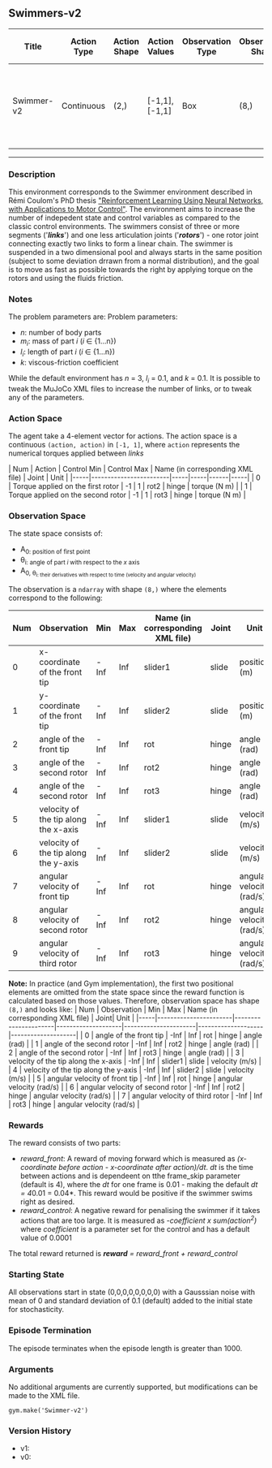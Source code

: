 Swimmers-v2
---
|Title|Action Type|Action Shape|Action Values|Observation Type| Observation Shape|Observation Values|Average Total Reward|Import|
| ----------- | -----------| ----------- | -----------|-----------| ----------- | -----------| ----------- | -----------|
|Swimmer-v2|Continuous|(2,)|[-1,1], [-1,1]| Box |(8,)|[(-inf,inf), (-inf,inf), (-inf, inf), (-inf,inf), (-inf,inf), (-inf,inf), (-inf, inf), (-inf,inf)]| |`from gym.envs.mujoco import swimmer`|
---

### Description

This environment corresponds to the Swimmer environment described in Rémi Coulom's PhD thesis ["Reinforcement Learning Using Neural Networks, with Applications to Motor Control"](https://tel.archives-ouvertes.fr/tel-00003985/document). The environment aims to increase the number of indepedent state and control variables as compared to the classic control environments. The swimmers consist of three or more segments ('***links***') and one less articulation joints ('***rotors***') - one rotor joint connecting exactly two links to form a linear chain. The swimmer is suspended in a two dimensional pool and always starts in the same position (subject to some deviation drrawn from a normal distribution), and the goal is to move as fast as possible towards the right by applying torque on the rotors and using the fluids friction.

### Notes

The problem parameters are:
Problem parameters:
* *n*: number of body parts
* *m<sub>i*: mass of part *i* (*i* ∈ {1...n}) 
* *l<sub>i*: length of part *i* (*i* ∈ {1...n}) 
* *k*: viscous-friction coefficient

While the default environment has *n* = 3, *l<sub>i* = 0.1, and *k* = 0.1. It is possible to tweak the MuJoCo XML files to increase the number of links, or to tweak any of the parameters.

### Action Space
The agent take a 4-element vector for actions.
The action space is a continuous `(action, action)` in `[-1, 1]`, where `action` represents the numerical torques applied between *links*

| Num | Action                 | Control Min | Control Max | Name (in corresponding XML file) | Joint | Unit |
|-----|------------------------|-----|-----|------|-----|
| 0   | Torque applied on the first rotor  | -1 | 1 | rot2 | hinge | torque (N m) |
| 1   | Torque applied on the second rotor  | -1 | 1 | rot3 | hinge | torque (N m) |

### Observation Space

The state space consists of:
* A<sub>0: position of first point
* θ<sub>i: angle of part *i* with respect to the *x* axis
* A<sub>0, θ<sub>i: their derivatives with respect to time (velocity and angular velocity)

The observation is a `ndarray` with shape `(8,)` where the elements correspond to the following:

| Num | Observation           | Min                  | Max                | Name (in corresponding XML file) | Joint| Unit |
|-----|-----------------------|----------------------|--------------------|----------------------|--------------------|--------------------|
| 0   | x-coordinate of the front tip              | -Inf                 | Inf                | slider1 | slide | position (m) |
| 1   | y-coordinate of the front tip              | -Inf                 | Inf                | slider2 | slide | position (m) |
| 2   | angle of the front tip                          | -Inf                 | Inf                | rot | hinge | angle (rad) |
| 3   | angle of the second rotor                  | -Inf                 | Inf                | rot2 | hinge | angle (rad) |
| 4   | angle of the second rotor                  | -Inf                 | Inf                | rot3 | hinge | angle (rad) |
| 5   | velocity of the tip along the x-axis    | -Inf                 | Inf                | slider1 | slide | velocity (m/s) |
| 6   | velocity of the tip along the y-axis    | -Inf                 | Inf                | slider2 | slide | velocity (m/s) |
| 7   | angular velocity of front tip               | -Inf                 | Inf                | rot | hinge | angular velocity (rad/s) |
| 8   | angular velocity of second rotor       | -Inf                 | Inf                | rot2 | hinge | angular velocity (rad/s) |
| 9   | angular velocity of third rotor            | -Inf                 | Inf                | rot3 | hinge | angular velocity (rad/s) |

**Note:**
In practice (and Gym implementation), the first two positional elements are omitted from the state space since the reward function is calculated based on those values. Therefore, observation space has shape `(8,)` and looks like:
| Num | Observation           | Min                  | Max                | Name (in corresponding XML file) | Joint| Unit |
|-----|-----------------------|----------------------|--------------------|----------------------|--------------------|--------------------|
| 0   | angle of the front tip                          | -Inf                 | Inf                | rot | hinge | angle (rad) |
| 1   | angle of the second rotor                  | -Inf                 | Inf                | rot2 | hinge | angle (rad) |
| 2   | angle of the second rotor                  | -Inf                 | Inf                | rot3 | hinge | angle (rad) |
| 3   | velocity of the tip along the x-axis    | -Inf                 | Inf                | slider1 | slide | velocity (m/s) |
| 4   | velocity of the tip along the y-axis    | -Inf                 | Inf                | slider2 | slide | velocity (m/s) |
| 5   | angular velocity of front tip               | -Inf                 | Inf                | rot | hinge | angular velocity (rad/s) |
| 6   | angular velocity of second rotor       | -Inf                 | Inf                | rot2 | hinge | angular velocity (rad/s) |
| 7   | angular velocity of third rotor            | -Inf                 | Inf                | rot3 | hinge | angular velocity (rad/s) |

### Rewards
The reward consists of two parts:
- *reward_front*: A reward of moving forward which is measured as *(x-coordinate before action - x-coordinate after action)/dt*. *dt* is the time between actions and is dependeent on tthe frame_skip parameter (default is 4), where the *dt* for one frame is 0.01 - making the default *dt = 4*0.01 = 0.04*. This reward would be positive if the swimmer swims right as desired.
- *reward_control*: A negative reward for penalising the swimmer if it takes actions that are too large. It is measured as *-coefficient x sum(action<sup>2</sup>)* where *coefficient* is a parameter set for the control and has a default value of 0.0001

The total reward returned is ***reward*** *=* *reward_front + reward_control*

### Starting State
All observations start in state (0,0,0,0,0,0,0,0) with a Gausssian noise with mean of 0 and standard deviation of 0.1 (default) added to the initial state for stochasticity.

### Episode Termination
The episode terminates when the episode length is greater than 1000.

### Arguments

No additional arguments are currently supported, but modifications can be made to the XML file.

```
gym.make('Swimmer-v2')
```

### Version History

* v1: 
* v0:
